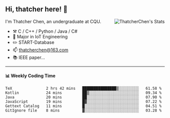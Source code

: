 ## Hi, thatcher here! :wave:

<img align="right" src="https://github-readme-stats.vercel.app/api?username=thatcherchen&title_color=333&text_color=777" alt="ThatcherChen's Stats" >

I'm Thatcher Chen, an undergraduate at CQU.

- :hammer_and_pick:  C / C++ / Python / Java / C# 
- :seedling:  Major in IoT Engineering
- :pencil2: START-Database
- :mailbox: thatcherchen@163.com
- :books: IEEE paper...

---

#### :bar_chart: Weekly Coding Time

<!--START_SECTION:waka-->

```text
TeX               2 hrs 42 mins   ███████████████▒░░░░░░░░░   61.58 %
Kotlin            24 mins         ██▒░░░░░░░░░░░░░░░░░░░░░░   09.34 %
Java              20 mins         ██░░░░░░░░░░░░░░░░░░░░░░░   07.90 %
JavaScript        19 mins         █▓░░░░░░░░░░░░░░░░░░░░░░░   07.22 %
Gettext Catalog   11 mins         █░░░░░░░░░░░░░░░░░░░░░░░░   04.51 %
GitIgnore file    8 mins          ▓░░░░░░░░░░░░░░░░░░░░░░░░   03.28 %
```

<!--END_SECTION:waka-->
